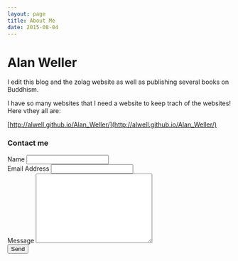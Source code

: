 ```yaml
---
layout: page
title: About Me
date: 2015-08-04
---
```

# Alan Weller

I edit this blog and the zolag website as well as publishing several books on Buddhism.

I have so many websites that I need a website to keep trach of the websites! Here vthey all are:

[http://alwell.github.io/Alan_Weller/](http://alwell.github.io/Alan_Weller/)


### Contact me

<form action="http://formspree.io/aweller32@gmail.com" method="POST">
    <label for="name">Name</label>    
    <input type="text" id="name" name="name" class="full-width"><br>
    <label for="email">Email Address</label>
    <input type="email" id="email" name="_replyto" class="full-width"><br>
    <label for="message">Message</label>
    <textarea name="message" id="message" cols="30" rows="10" class="full-width"></textarea><br>
    <input type="submit" value="Send" class="button">
  </form>

